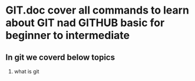 # GIT.doc cover all commands to learn about GIT nad GITHUB basic for beginner to intermediate
## In git we coverd below topics
<ol>
<li>what is git</li>

